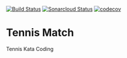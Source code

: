 [![Build Status](https://travis-ci.org/artjcod/TennisMatch.svg?branch=master)](https://travis-ci.org/artjcod/TennisMatch)
[![Sonarcloud Status](https://sonarcloud.io/api/project_badges/measure?project=tennis&metric=alert_status)](https://sonarcloud.io/dashboard?id=artjcod_TennisMatch)
[![codecov](https://codecov.io/gh/artjcod/TennisMatch/branch/master/graph/badge.svg)](https://codecov.io/gh/artjcod/TennisMatch)

# Tennis Match
Tennis Kata Coding
